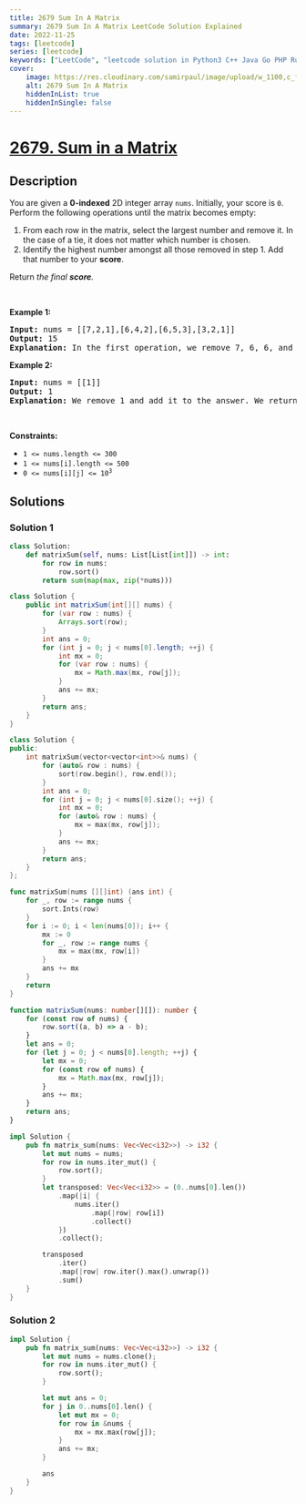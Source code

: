 ```yaml
---
title: 2679 Sum In A Matrix
summary: 2679 Sum In A Matrix LeetCode Solution Explained
date: 2022-11-25
tags: [leetcode]
series: [leetcode]
keywords: ["LeetCode", "leetcode solution in Python3 C++ Java Go PHP Ruby Swift TypeScript Rust C# JavaScript C", "2679 Sum In A Matrix LeetCode Solution Explained in all languages"]
cover:
    image: https://res.cloudinary.com/samirpaul/image/upload/w_1100,c_fit,co_rgb:FFFFFF,l_text:Arial_75_bold:2679 Sum In A Matrix - Solution Explained/problem-solving.webp
    alt: 2679 Sum In A Matrix
    hiddenInList: true
    hiddenInSingle: false
---
```



# [2679. Sum in a Matrix](https://leetcode.com/problems/sum-in-a-matrix)


## Description

<p>You are given a <strong>0-indexed</strong> 2D integer array <code>nums</code>. Initially, your score is <code>0</code>. Perform the following operations until the matrix becomes empty:</p>

<ol>
	<li>From each row in the matrix, select the largest number and remove it. In the case of a tie, it does not matter which number is chosen.</li>
	<li>Identify the highest number amongst all those removed in step 1. Add that number to your <strong>score</strong>.</li>
</ol>

<p>Return <em>the final <strong>score</strong>.</em></p>
<p>&nbsp;</p>
<p><strong>Example 1:</strong></p>

<pre>
<strong>Input:</strong> nums = [[7,2,1],[6,4,2],[6,5,3],[3,2,1]]
<strong>Output:</strong> 15
<strong>Explanation:</strong> In the first operation, we remove 7, 6, 6, and 3. We then add 7 to our score. Next, we remove 2, 4, 5, and 2. We add 5 to our score. Lastly, we remove 1, 2, 3, and 1. We add 3 to our score. Thus, our final score is 7 + 5 + 3 = 15.
</pre>

<p><strong>Example 2:</strong></p>

<pre>
<strong>Input:</strong> nums = [[1]]
<strong>Output:</strong> 1
<strong>Explanation:</strong> We remove 1 and add it to the answer. We return 1.</pre>

<p>&nbsp;</p>
<p><strong>Constraints:</strong></p>

<ul>
	<li><code>1 &lt;= nums.length &lt;= 300</code></li>
	<li><code>1 &lt;= nums[i].length &lt;= 500</code></li>
	<li><code>0 &lt;= nums[i][j] &lt;= 10<sup>3</sup></code></li>
</ul>

## Solutions

### Solution 1

<!-- tabs:start -->

```python
class Solution:
    def matrixSum(self, nums: List[List[int]]) -> int:
        for row in nums:
            row.sort()
        return sum(map(max, zip(*nums)))
```

```java
class Solution {
    public int matrixSum(int[][] nums) {
        for (var row : nums) {
            Arrays.sort(row);
        }
        int ans = 0;
        for (int j = 0; j < nums[0].length; ++j) {
            int mx = 0;
            for (var row : nums) {
                mx = Math.max(mx, row[j]);
            }
            ans += mx;
        }
        return ans;
    }
}
```

```cpp
class Solution {
public:
    int matrixSum(vector<vector<int>>& nums) {
        for (auto& row : nums) {
            sort(row.begin(), row.end());
        }
        int ans = 0;
        for (int j = 0; j < nums[0].size(); ++j) {
            int mx = 0;
            for (auto& row : nums) {
                mx = max(mx, row[j]);
            }
            ans += mx;
        }
        return ans;
    }
};
```

```go
func matrixSum(nums [][]int) (ans int) {
	for _, row := range nums {
		sort.Ints(row)
	}
	for i := 0; i < len(nums[0]); i++ {
		mx := 0
		for _, row := range nums {
			mx = max(mx, row[i])
		}
		ans += mx
	}
	return
}
```

```ts
function matrixSum(nums: number[][]): number {
    for (const row of nums) {
        row.sort((a, b) => a - b);
    }
    let ans = 0;
    for (let j = 0; j < nums[0].length; ++j) {
        let mx = 0;
        for (const row of nums) {
            mx = Math.max(mx, row[j]);
        }
        ans += mx;
    }
    return ans;
}
```

```rust
impl Solution {
    pub fn matrix_sum(nums: Vec<Vec<i32>>) -> i32 {
        let mut nums = nums;
        for row in nums.iter_mut() {
            row.sort();
        }
        let transposed: Vec<Vec<i32>> = (0..nums[0].len())
            .map(|i| {
                nums.iter()
                    .map(|row| row[i])
                    .collect()
            })
            .collect();

        transposed
            .iter()
            .map(|row| row.iter().max().unwrap())
            .sum()
    }
}
```

<!-- tabs:end -->

### Solution 2

<!-- tabs:start -->

```rust
impl Solution {
    pub fn matrix_sum(nums: Vec<Vec<i32>>) -> i32 {
        let mut nums = nums.clone();
        for row in nums.iter_mut() {
            row.sort();
        }

        let mut ans = 0;
        for j in 0..nums[0].len() {
            let mut mx = 0;
            for row in &nums {
                mx = mx.max(row[j]);
            }
            ans += mx;
        }

        ans
    }
}
```

<!-- tabs:end -->

<!-- end -->

